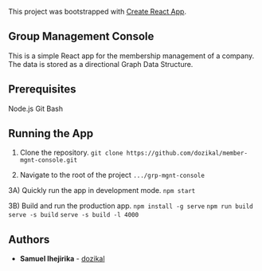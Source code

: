 This project was bootstrapped with [Create React App](https://github.com/facebook/create-react-app).

## Group Management Console

This is a simple React app for the membership management of a company. The data is stored as a directional Graph Data Structure.

## Prerequisites

Node.js
Git Bash

## Running the App

1) Clone the repository.
`git clone https://github.com/dozikal/member-mgnt-console.git`

2) Navigate to the root of the project
`.../grp-mgnt-console`

3A) Quickly run the app in development mode.
`npm start`

3B) Build and run the production app.
`npm install -g serve`
`npm run build`
`serve -s build`
`serve -s build -l 4000`

## Authors

* **Samuel Ihejirika** - [dozikal](https://github.com/dozikal)
